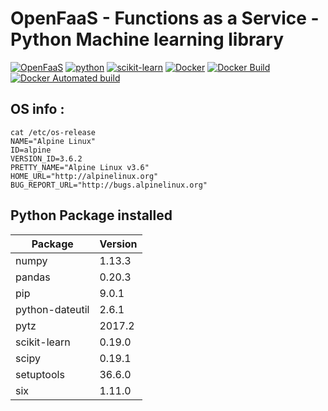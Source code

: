 # OpenFaaS - Functions as a Service - Python Machine learning library

[![OpenFaaS](https://img.shields.io/badge/openfaas-serverless-blue.svg)](https://www.openfaas.com)
[![python](https://img.shields.io/badge/python-3.6-blue.svg)](https://www.python.org/downloads/release/python-360/)
[![scikit-learn](https://badge.fury.io/py/scikit-learn.svg)](http://scikit-learn.org)
[![Docker](https://badges.bluelabs.fr/hubdockerbuild.svg?organization=adavid&repository=openfaas-scikit-learn)](https://hub.docker.com/r/adavid/openfaas-scikit-learn/)
[![Docker Build](https://img.shields.io/docker/build/adavid/openfaas-scikit-learn.svg)](https://hub.docker.com/r/adavid/openfaas-scikit-learn/)
[![Docker Automated build](https://img.shields.io/docker/automated/adavid/openfaas-scikit-learn.svg)](https://hub.docker.com/r/adavid/openfaas-scikit-learn/)

## OS info :
```
cat /etc/os-release
NAME="Alpine Linux"
ID=alpine
VERSION_ID=3.6.2
PRETTY_NAME="Alpine Linux v3.6"
HOME_URL="http://alpinelinux.org"
BUG_REPORT_URL="http://bugs.alpinelinux.org"
```
## Python Package installed
|Package         |Version|
|--------------- |-------|
|numpy           |1.13.3 |
|pandas          |0.20.3 |
|pip             |9.0.1  |
|python-dateutil |2.6.1  |
|pytz            |2017.2 |
|scikit-learn    |0.19.0 |
|scipy           |0.19.1 |
|setuptools      |36.6.0 |
|six             |1.11.0 |

